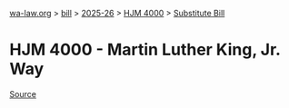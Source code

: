 [wa-law.org](/) > [bill](/bill/) > [2025-26](/bill/2025-26/) > [HJM 4000](/bill/2025-26/hjm/4000/) > [Substitute Bill](/bill/2025-26/hjm/4000/S/)

# HJM 4000 - Martin Luther King, Jr. Way

[Source](http://lawfilesext.leg.wa.gov/biennium/2025-26/Pdf/Bills/House%20Joint%20Memorials/4000-S-Martin%20Luther%20King,%20Jr.%20Way.pdf)

